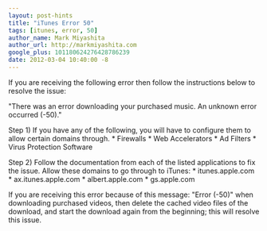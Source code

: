 ```yaml
---
layout: post-hints
title: "iTunes Error 50"
tags: [itunes, error, 50]
author_name: Mark Miyashita
author_url: http://markmiyashita.com
google_plus: 101180624276428786239
date: 2012-03-04 10:40:00 -8
---
```


If you are receiving the following error then follow the instructions below to resolve the issue:

"There was an error downloading your purchased music. An unknown error occurred (-50)."

Step 1) If you have any of the following, you will have to configure them to allow certain domains through.
	* Firewalls
	* Web Accelerators
	* Ad Filters
	* Virus Protection Software

Step 2) Follow the documentation from each of the listed applications to fix the issue. Allow these domains to go through to iTunes:
	* itunes.apple.com
	* ax.itunes.apple.com
	* albert.apple.com
	* gs.apple.com

If you are receiving this error because of this message: "Error (-50)" when downloading purchased videos, then
delete the cached video files of the download, and start the download again from the beginning; this will resolve this issue.
